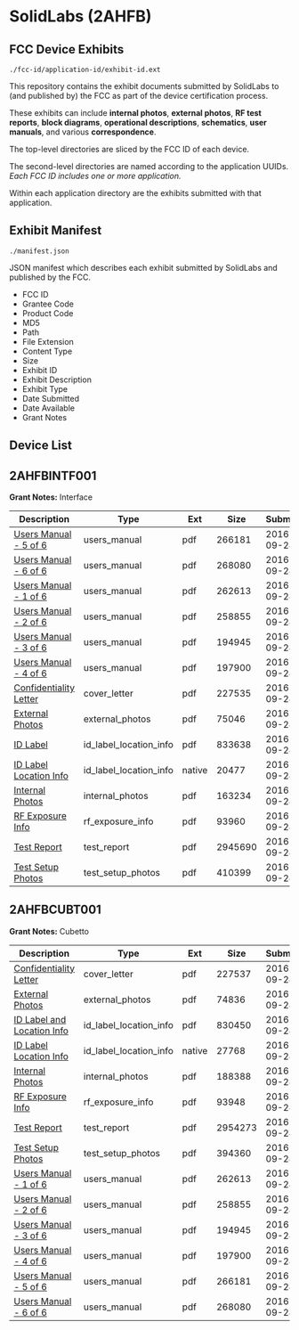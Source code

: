 # SolidLabs (2AHFB)
## FCC Device Exhibits

```
./fcc-id/application-id/exhibit-id.ext
```

This repository contains the exhibit documents submitted by SolidLabs to (and published by) the FCC as part of the device certification process.

These exhibits can include **internal photos**, **external photos**, **RF test reports**, **block diagrams**, **operational descriptions**, **schematics**, **user manuals**, and various **correspondence**.

The top-level directories are sliced by the FCC ID of each device.

The second-level directories are named according to the application UUIDs. *Each FCC ID includes one or more application.*

Within each application directory are the exhibits submitted with that application. 

## Exhibit Manifest

```
./manifest.json
```

JSON manifest which describes each exhibit submitted by SolidLabs and published by the FCC.

- FCC ID
- Grantee Code
- Product Code
- MD5
- Path
- File Extension
- Content Type
- Size
- Exhibit ID
- Exhibit Description
- Exhibit Type
- Date Submitted
- Date Available
- Grant Notes

## Device List
## 2AHFBINTF001
**Grant Notes:** Interface

| Description | Type | Ext | Size | Submitted | Available |
| ----------- | ---- | --- | ---- | --------- | --------- |
| [Users Manual - 5 of 6](2AHFBINTF001/fae7f09b676365ad0e6589d568cbde74/3145734.pdf) | users_manual | pdf | 266181 | 2016-09-24 | 2016-12-23 |
| [Users Manual - 6 of 6](2AHFBINTF001/fae7f09b676365ad0e6589d568cbde74/3145735.pdf) | users_manual | pdf | 268080 | 2016-09-24 | 2016-12-23 |
| [Users Manual - 1 of 6](2AHFBINTF001/fae7f09b676365ad0e6589d568cbde74/3145729.pdf) | users_manual | pdf | 262613 | 2016-09-24 | 2016-12-23 |
| [Users Manual - 2 of 6](2AHFBINTF001/fae7f09b676365ad0e6589d568cbde74/3145730.pdf) | users_manual | pdf | 258855 | 2016-09-24 | 2016-12-23 |
| [Users Manual - 3 of 6](2AHFBINTF001/fae7f09b676365ad0e6589d568cbde74/3145732.pdf) | users_manual | pdf | 194945 | 2016-09-24 | 2016-12-23 |
| [Users Manual - 4 of 6](2AHFBINTF001/fae7f09b676365ad0e6589d568cbde74/3145733.pdf) | users_manual | pdf | 197900 | 2016-09-24 | 2016-12-23 |
| [Confidentiality Letter](2AHFBINTF001/fae7f09b676365ad0e6589d568cbde74/3145737.pdf) | cover_letter | pdf | 227535 | 2016-09-24 | 2016-09-24 |
| [External Photos](2AHFBINTF001/fae7f09b676365ad0e6589d568cbde74/3145738.pdf) | external_photos | pdf | 75046 | 2016-09-24 | 2016-12-23 |
| [ID Label](2AHFBINTF001/fae7f09b676365ad0e6589d568cbde74/3145739.pdf) | id_label_location_info | pdf | 833638 | 2016-09-24 | 2016-09-24 |
| [ID Label Location Info](2AHFBINTF001/fae7f09b676365ad0e6589d568cbde74/3145740.native) | id_label_location_info | native | 20477 | 2016-09-24 | 2016-09-24 |
| [Internal Photos](2AHFBINTF001/fae7f09b676365ad0e6589d568cbde74/3145741.pdf) | internal_photos | pdf | 163234 | 2016-09-24 | 2016-12-23 |
| [RF Exposure Info](2AHFBINTF001/fae7f09b676365ad0e6589d568cbde74/3145744.pdf) | rf_exposure_info | pdf | 93960 | 2016-09-24 | 2016-09-24 |
| [Test Report](2AHFBINTF001/fae7f09b676365ad0e6589d568cbde74/3145746.pdf) | test_report | pdf | 2945690 | 2016-09-24 | 2016-09-24 |
| [Test Setup Photos](2AHFBINTF001/fae7f09b676365ad0e6589d568cbde74/3145747.pdf) | test_setup_photos | pdf | 410399 | 2016-09-24 | 2016-12-23 |
## 2AHFBCUBT001
**Grant Notes:** Cubetto

| Description | Type | Ext | Size | Submitted | Available |
| ----------- | ---- | --- | ---- | --------- | --------- |
| [Confidentiality Letter](2AHFBCUBT001/6bd81a317320bcb97a86cb6998288dbe/3145719.pdf) | cover_letter | pdf | 227537 | 2016-09-24 | 2016-09-24 |
| [External Photos](2AHFBCUBT001/6bd81a317320bcb97a86cb6998288dbe/3145720.pdf) | external_photos | pdf | 74836 | 2016-09-24 | 2016-12-23 |
| [ID Label and Location Info](2AHFBCUBT001/6bd81a317320bcb97a86cb6998288dbe/3145721.pdf) | id_label_location_info | pdf | 830450 | 2016-09-24 | 2016-09-24 |
| [ID Label Location Info](2AHFBCUBT001/6bd81a317320bcb97a86cb6998288dbe/3145731.native) | id_label_location_info | native | 27768 | 2016-09-24 | 2016-09-24 |
| [Internal Photos](2AHFBCUBT001/6bd81a317320bcb97a86cb6998288dbe/3145722.pdf) | internal_photos | pdf | 188388 | 2016-09-24 | 2016-12-23 |
| [RF Exposure Info](2AHFBCUBT001/6bd81a317320bcb97a86cb6998288dbe/3145725.pdf) | rf_exposure_info | pdf | 93948 | 2016-09-24 | 2016-09-24 |
| [Test Report](2AHFBCUBT001/6bd81a317320bcb97a86cb6998288dbe/3145727.pdf) | test_report | pdf | 2954273 | 2016-09-24 | 2016-09-24 |
| [Test Setup Photos](2AHFBCUBT001/6bd81a317320bcb97a86cb6998288dbe/3145728.pdf) | test_setup_photos | pdf | 394360 | 2016-09-24 | 2016-12-23 |
| [Users Manual - 1 of 6](2AHFBCUBT001/6bd81a317320bcb97a86cb6998288dbe/3145729.pdf) | users_manual | pdf | 262613 | 2016-09-24 | 2016-12-23 |
| [Users Manual - 2 of 6](2AHFBCUBT001/6bd81a317320bcb97a86cb6998288dbe/3145730.pdf) | users_manual | pdf | 258855 | 2016-09-24 | 2016-12-23 |
| [Users Manual - 3 of 6](2AHFBCUBT001/6bd81a317320bcb97a86cb6998288dbe/3145732.pdf) | users_manual | pdf | 194945 | 2016-09-24 | 2016-12-23 |
| [Users Manual - 4 of 6](2AHFBCUBT001/6bd81a317320bcb97a86cb6998288dbe/3145733.pdf) | users_manual | pdf | 197900 | 2016-09-24 | 2016-12-23 |
| [Users Manual - 5 of 6](2AHFBCUBT001/6bd81a317320bcb97a86cb6998288dbe/3145734.pdf) | users_manual | pdf | 266181 | 2016-09-24 | 2016-12-23 |
| [Users Manual - 6 of 6](2AHFBCUBT001/6bd81a317320bcb97a86cb6998288dbe/3145735.pdf) | users_manual | pdf | 268080 | 2016-09-24 | 2016-12-23 |
